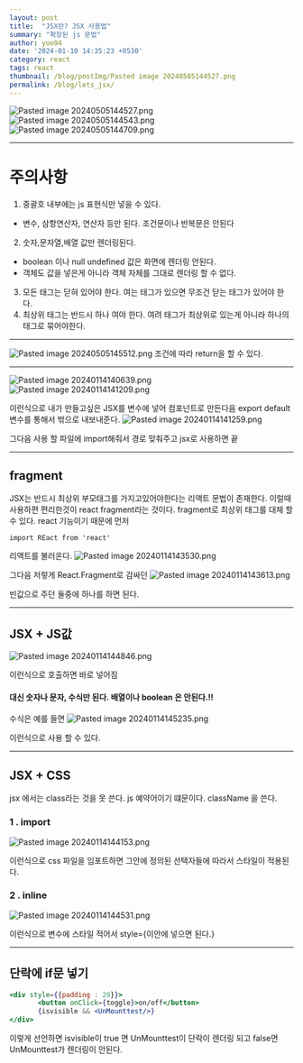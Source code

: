 ```yaml
---
layout: post
title:  "JSX란? JSX 사용법"
summary: "확장된 js 문법"
author: yoo94
date: '2024-01-10 14:35:23 +0530'
category: react
tags: react
thumbnail: /blog/postImg/Pasted image 20240505144527.png
permalink: /blog/lets_jsx/
---
```

<img src="/blog/postImg/Pasted image 20240505144527.png" alt="Pasted image 20240505144527.png" style="max-width:100%;">
<img src="/blog/postImg/Pasted image 20240505144543.png" alt="Pasted image 20240505144543.png" style="max-width:100%;">
<img src="/blog/postImg/Pasted image 20240505144709.png" alt="Pasted image 20240505144709.png" style="max-width:100%;">

---
# 주의사항

1. 중괄호 내부에는 js 표현식만 넣을 수 있다.
- 변수, 삼항연산자, 연산자 등만 된다. 조건문이나 반복문은 안된다
2. 숫자,문자열,배열 값만 렌더링된다.
- boolean 이나 null undefined 값은 화면에 렌더링 안된다.
- 객체도 값을 넣은게 아니라 객체 자체를 그대로 렌더링 할 수 없다.
3. 모든 태그는 닫혀 있어야 한다. 여는 태그가 있으면 무조건 닫는 태그가 있어야 한다.
4. 최상위 태그는 반드시 하나 여야 한다. 여려 태그가 최상위로 있는게 아니라 하나의 태그로 묶어야한다.

---
<img src="/blog/postImg/Pasted image 20240505145512.png" alt="Pasted image 20240505145512.png" style="max-width:100%;">
조건에 따라 return을 할 수 있다. 

---
<img src="/blog/postImg/Pasted image 20240114140639.png" alt="Pasted image 20240114140639.png" style="max-width:100%;">
<img src="/blog/postImg/Pasted image 20240114141209.png" alt="Pasted image 20240114141209.png" style="max-width:100%;">

이런식으로 내가 만들고싶은 JSX를 변수에 넣어 컴포넌트로 만든다음
export default 변수를 통해서 밖으로 내보내준다.
<img src="/blog/postImg/Pasted image 20240114141259.png" alt="Pasted image 20240114141259.png" style="max-width:100%;">

그다음 사용 할 파일에 import해줘서 경로 맞춰주고
jsx로 사용하면 끝

---
## fragment

JSX는 반드시 최상위 부모태그를 가지고있어야한다는 리액트 문법이 존재한다.
이럴때 사용하편 편리한것이 react fragment라는 것이다.
fragment로 최상위 태그를 대체 할 수 있다.
react 기능이기 때문에 먼저
 ```
 import REact from 'react'
```
리액트를 불러온다.
<img src="/blog/postImg/Pasted image 20240114143530.png" alt="Pasted image 20240114143530.png" style="max-width:100%;">

그다음 저렇게 React.Fragment로 감싸던
<img src="/blog/postImg/Pasted image 20240114143613.png" alt="Pasted image 20240114143613.png" style="max-width:100%;">

빈값으로 주던 둘중에 하나를 하면 된다.

---

## JSX + JS값
<img src="/blog/postImg/Pasted image 20240114144846.png" alt="Pasted image 20240114144846.png" style="max-width:100%;">

이런식으로 호출하면 바로 넣어짐
#### 대신 숫자나 문자, 수식만 된다. 배열이나 boolean 은 안된다.!!

수식은 예를 들면
<img src="/blog/postImg/Pasted image 20240114145235.png" alt="Pasted image 20240114145235.png" style="max-width:100%;">

이런식으로 사용 할 수 있다.

---
## JSX + CSS

jsx 에서는 class라는 것을 못 쓴다. js 예약어이기 떄문이다.
className 을 쓴다.

### 1 . import
<img src="/blog/postImg/Pasted image 20240114144153.png" alt="Pasted image 20240114144153.png" style="max-width:100%;">

이런식으로 css 파일을 임포트하면 그안에 정의된 선택자들에 따라서 스타일이 적용된다.

### 2 . inline
<img src="/blog/postImg/Pasted image 20240114144531.png" alt="Pasted image 20240114144531.png" style="max-width:100%;">

이런식으로 변수에 스타일 적어서 style={이안에 넣으면 된다.}

---
## 단락에 if문 넣기


```jsx
<div style={{padding : 20}}>
       <button onClick={toggle}>on/off</button>
       {isvisible && <UnMounttest/>}
</div>
```

이렇게 선언하면 isvisible이 true 면 UnMounttest이 단락이 렌더링 되고
false면 UnMounttest가 렌더링이 안된다.
